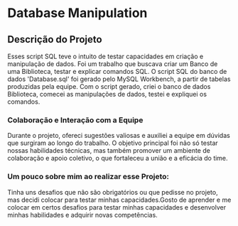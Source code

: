 # Database Manipulation

## Descrição do Projeto
Esses script SQL teve o intuito de testar capacidades em criação e manipulação de dados. Foi um trabalho que buscava criar um Banco de uma Biblioteca, testar e explicar comandos SQL. O script SQL do banco de dados 'Database.sql' foi gerado pelo MySQL Workbench, a partir de tabelas produzidas pela equipe. Com o script gerado, criei o banco de dados Biblioteca, comecei as manipulações de dados, testei e expliquei os comandos.

### Colaboração e Interação com a Equipe
Durante o projeto, ofereci sugestões valiosas e auxiliei a equipe em dúvidas que surgiram ao longo do trabalho. O objetivo principal foi não só testar nossas habilidades técnicas, mas também promover um ambiente de colaboração e apoio coletivo, o que fortaleceu a união e a eficácia do time.


### Um pouco sobre mim ao realizar esse Projeto:
Tinha uns desafios que não são obrigatórios ou que pedisse no projeto,
mas decidi colocar para testar minhas capacidades.Gosto de aprender e me colocar em certos
desafios para testar minhas capacidades e desenvolver minhas habilidades e adquirir novas competências.
